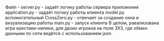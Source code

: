 Файл - server.py - задаёт логику работы сервера приложения
application.py - задаёт логику работы клиента
model.py вспомогательный
CrossZero.py - отвечает за создание окна и визуализацию работы
main.py - запуск клиента
В целом, раеализована игра крестики-нилики, для двоих игроков на поле 3Х3, где обмен данными по сети ведётся с использованием json.
